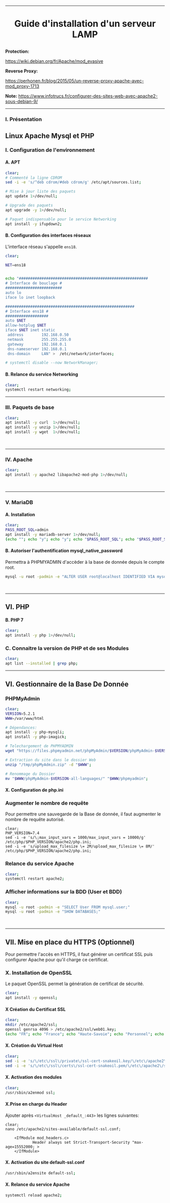 --------------------------------------------------------------------------------------------------------------------------------
# <p align='center'> Guide d'installation d'un serveur LAMP </p>

**Protection:**

https://wiki.debian.org/fr/Apache/mod_evasive

**Reverse Proxy:**

https://perhonen.fr/blog/2015/05/un-reverse-proxy-apache-avec-mod_proxy-1713

**Note:**
https://www.infotrucs.fr/configurer-des-sites-web-avec-apache2-sous-debian-9/

--------------------------------------------------------------------------------------------------------------------------------
### I. Présentation
**L**inux **A**pache **M**ysql et **P**HP
<br />
--------------------------------------------------------------------------------------------------------------------------------
### I. Configuration de l'environnement
#### A. APT
```bash
clear;
# Commenté la ligne CDROM
sed -i -e 's/^deb cdrom/#deb cdrom/g' /etc/apt/sources.list;

# Mise à jour liste des paquets
apt update 1>/dev/null;

# Upgrade des paquets
apt upgrade -y 1>/dev/null;

# Paquet indispensable pour le service Networking
apt install -y ifupdown2;
```

#### B. Configuration des interfaces réseaux
L'interface réseau s'appelle `ens18`.
```bash
clear;

NET=ens18


echo "#########################################################
# Interface de bouclage #
#########################
auto lo
iface lo inet loopback

#########################################################
# Interface ens18 #
###################
auto $NET
allow-hotplug $NET
iface $NET inet static
 address        192.168.0.50
 netmask        255.255.255.0
 gateway        192.168.0.1
 dns-nameserver 192.168.0.1
 dns-domain     LAN" >  /etc/network/interfaces;

# systemctl disable --now NetworkManager;
```
#### B. Relance du service Networking
```bash
clear;
systemctl restart networking;
```
--------------------------------------------------------------------------------------------------------------------------------
### III. Paquets de base
```bash
clear;
apt install -y curl  1>/dev/null;
apt install -y unzip 1>/dev/null;
apt install -y wget  1>/dev/null;
```
<br />

--------------------------------------------------------------------------------------------------------------------------------
### IV. Apache
```bash
clear;
apt install -y apache2 libapache2-mod-php 1>/dev/null;
```
<br />

--------------------------------------------------------------------------------------------------------------------------------
### V. MariaDB
#### A. Installation
```bash
clear;
PASS_ROOT_SQL=admin
apt install -y mariadb-server 1>/dev/null;
(echo ""; echo "y"; echo "y"; echo "$PASS_ROOT_SQL"; echo "$PASS_ROOT_SQL"; echo "y"; echo "y"; echo "y"; echo "y") | mysql_secure_installation;
```
#### B. Autoriser l'authentification mysql_native_password
Permettra à PHPMYADMIN d'accèder à la base de donnée depuis le compte root.
```bash
mysql -u root -padmin -e "ALTER USER root@localhost IDENTIFIED VIA mysql_native_password USING PASSWORD('admin');"
```
<br />

--------------------------------------------------------------------------------------------------------------------------------
## VI. PHP
#### B. PHP 7
```bash
clear;
apt install -y php 1>/dev/null;
```
### C. Connaitre la version de PHP et de ses Modules
```bash
clear;
apt list --installed | grep php;
```


---------------------------------------------------------------------------------------------------------------------------------------
## VI. Gestionnaire de la Base De Donnée
### PHPMyAdmin
```bash
clear;
VERSION=5.2.1
WWW=/var/www/html

# Dépendances:
apt install -y php-mysqli;
apt install -y php-imagick;

# Telechargement de PHPMYADMIN
wget "https://files.phpmyadmin.net/phpMyAdmin/$VERSION/phpMyAdmin-$VERSION-all-languages.zip" -O "/tmp/phpMyAdmin.zip";

# Extraction du site dans le dossier Web
unzip "/tmp/phpMyAdmin.zip" -d "$WWW";

# Renommage du Dossier
mv "$WWW/phpMyAdmin-$VERSION-all-languages/" "$WWW/phpmyadmin";
```


#### X. Configuration de php.ini
### Augmenter le nombre de requête
Pour permettre une sauvegarde de la Base de donnée, il faut augmenter le nombre de requête autorisé.
```nash
clear;
PHP_VERSION=7.4
sed -i -e 's/\;max_input_vars = 1000/max_input_vars = 10000/g' /etc/php/$PHP_VERSION/apache2/php.ini;
sed -i -e 's/upload_max_filesize \= 2M/upload_max_filesize \= 8M/'  /etc/php/$PHP_VERSION/apache2/php.ini;
```

### Relance du service Apache
```bash
clear;
systemctl restart apache2;
```

### Afficher informations sur la BDD (User et BDD)
```bash
clear;
mysql -u root -padmin -e "SELECT User FROM mysql.user;"
mysql -u root -padmin -e "SHOW DATABASES;"
```

<br />

---------------------------------------------------------------------------------------------------------------------------------------
## VII. Mise en place du HTTPS (Optionnel)
Pour permettre l'accès en HTTPS, il faut générer un certificat SSL puis configurer Apache pour qu'il charge ce certificat.

### X. Installation de OpenSSL
Le paquet OpenSSL permet la génération de certificat de sécurité.
```bash
clear;
apt install -y openssl;
```

#### X Création du Certificat SSL
```bash
clear;
mkdir /etc/apache2/ssl;
openssl genrsa 4096 > /etc/apache2/ssl/web01.key;
(echo "FR"; echo "France"; echo "Haute-Savoie"; echo "Personnel"; echo "Personnel"; echo "Debian.lan"; echo ""; ) | openssl req -new -key /etc/apache2/ssl/web01.key -x509 -days 365 -out /etc/apache2/ssl/web01.pem;
```

#### X. Création du Virtual Host
```bash
clear;
sed -i -e 's/\/etc\/ssl\/private\/ssl-cert-snakeoil.key/\/etc\/apache2\/ssl\/web01.key/g' /etc/apache2/sites-available/default-ssl.conf;
sed -i -e 's/\/etc\/ssl\/certs\/ssl-cert-snakeoil.pem/\/etc\/apache2\/ssl\/web01.pem/g'   /etc/apache2/sites-available/default-ssl.conf;
```

#### X. Activation des modules
```bash
clear;
/usr/sbin/a2enmod ssl;
```

#### X.Prise en charge du Header
Ajouter après `<VirtualHost _default_:443>` les lignes suivantes:
```
clear;
nano /etc/apache2/sites-available/default-ssl.conf;
```

```
    <IfModule mod_headers.c>
            Header always set Strict-Transport-Security "max-age=15552000; >
    </IfModule>
```


#### X. Activation du site default-ssl.conf
```bash
/usr/sbin/a2ensite default-ssl;
```

#### X. Relance du service Apache
```bash
systemctl reload apache2;
```

